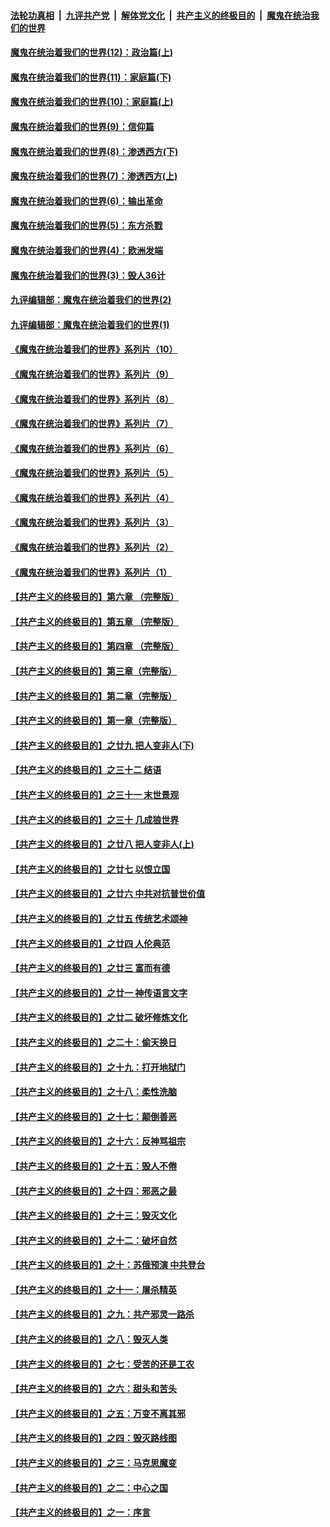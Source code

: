 

####  [法轮功真相](../../../../basic/blob/master/README.md?t=09290003) &nbsp;|&nbsp; [九评共产党](../../../../9ping.md/blob/master/README.md?t=09290003) &nbsp;|&nbsp; [解体党文化](../../../../jtdwh.md/blob/master/README.md?t=09290003)  &nbsp;|&nbsp; [共产主义的终极目的](../../../../gczydzjmd.md/blob/master/README.md?t=09290003) &nbsp;|&nbsp; [魔鬼在统治我们的世界](../../../../mgztzwmdsj.md/blob/master/README.md?t=09290003) 

#### [魔鬼在统治着我们的世界(12)：政治篇(上)](../pages/nsc422/n10444576.md?t=09290003) 

#### [魔鬼在统治着我们的世界(11)：家庭篇(下)](../pages/nsc422/n10440961.md?t=09290003) 

#### [魔鬼在统治着我们的世界(10)：家庭篇(上)](../pages/nsc422/n10435448.md?t=09290003) 

#### [魔鬼在统治着我们的世界(9)：信仰篇](../pages/nsc422/n10432159.md?t=09290003) 

#### [魔鬼在统治着我们的世界(8)：渗透西方(下)](../pages/nsc422/n10429603.md?t=09290003) 

#### [魔鬼在统治着我们的世界(7)：渗透西方(上)](../pages/nsc422/n10426013.md?t=09290003) 

#### [魔鬼在统治着我们的世界(6)：输出革命](../pages/nsc422/n10421536.md?t=09290003) 

#### [魔鬼在统治着我们的世界(5)：东方杀戮](../pages/nsc422/n10417707.md?t=09290003) 

#### [魔鬼在统治着我们的世界(4)：欧洲发端](../pages/nsc422/n10414890.md?t=09290003) 

#### [魔鬼在统治着我们的世界(3)：毁人36计](../pages/nsc422/n10411583.md?t=09290003) 

#### [九评编辑部：魔鬼在统治着我们的世界(2)](../pages/nsc422/n10410036.md?t=09290003) 

#### [九评编辑部：魔鬼在统治着我们的世界(1)](../pages/nsc422/n10406825.md?t=09290003) 

#### [《魔鬼在统治着我们的世界》系列片（10）](../pages/nsc422/n12292670.md?t=09290003) 

#### [《魔鬼在统治着我们的世界》系列片（9）](../pages/nsc422/n12290859.md?t=09290003) 

#### [《魔鬼在统治着我们的世界》系列片（8）](../pages/nsc422/n12287445.md?t=09290003) 

#### [《魔鬼在统治着我们的世界》系列片（7）](../pages/nsc422/n12283425.md?t=09290003) 

#### [《魔鬼在统治着我们的世界》系列片（6）](../pages/nsc422/n12282314.md?t=09290003) 

#### [《魔鬼在统治着我们的世界》系列片（5）](../pages/nsc422/n12281419.md?t=09290003) 

#### [《魔鬼在统治着我们的世界》系列片（4）](../pages/nsc422/n12274024.md?t=09290003) 

#### [《魔鬼在统治着我们的世界》系列片（3）](../pages/nsc422/n12271322.md?t=09290003) 

#### [《魔鬼在统治着我们的世界》系列片（2）](../pages/nsc422/n12269049.md?t=09290003) 

#### [《魔鬼在统治着我们的世界》系列片（1）](../pages/nsc422/n12267575.md?t=09290003) 

#### [【共产主义的终极目的】第六章 （完整版）](../pages/nsc422/n11428913.md?t=09290003) 

#### [【共产主义的终极目的】第五章 （完整版）](../pages/nsc422/n11428912.md?t=09290003) 

#### [【共产主义的终极目的】第四章 （完整版）](../pages/nsc422/n11428907.md?t=09290003) 

#### [【共产主义的终极目的】第三章（完整版）](../pages/nsc422/n11428848.md?t=09290003) 

#### [【共产主义的终极目的】第二章（完整版）](../pages/nsc422/n11428831.md?t=09290003) 

#### [【共产主义的终极目的】第一章（完整版）](../pages/nsc422/n11417651.md?t=09290003) 

#### [【共产主义的终极目的】之廿九 把人变非人(下)](../pages/nsc422/n11344140.md?t=09290003) 

#### [【共产主义的终极目的】之三十二 结语](../pages/nsc422/n11360535.md?t=09290003) 

#### [【共产主义的终极目的】之三十一 末世景观](../pages/nsc422/n11351129.md?t=09290003) 

#### [【共产主义的终极目的】之三十 几成狼世界](../pages/nsc422/n11348280.md?t=09290003) 

#### [【共产主义的终极目的】之廿八 把人变非人(上)](../pages/nsc422/n11340492.md?t=09290003) 

#### [【共产主义的终极目的】之廿七 以恨立国](../pages/nsc422/n11336944.md?t=09290003) 

#### [【共产主义的终极目的】之廿六 中共对抗普世价值](../pages/nsc422/n11324785.md?t=09290003) 

#### [【共产主义的终极目的】之廿五 传统艺术颂神](../pages/nsc422/n11296396.md?t=09290003) 

#### [【共产主义的终极目的】之廿四 人伦典范](../pages/nsc422/n11296397.md?t=09290003) 

#### [【共产主义的终极目的】之廿三 富而有德](../pages/nsc422/n11283598.md?t=09290003) 

#### [【共产主义的终极目的】之廿一 神传语言文字](../pages/nsc422/n11263265.md?t=09290003) 

#### [【共产主义的终极目的】之廿二 破坏修炼文化](../pages/nsc422/n11245728.md?t=09290003) 

#### [【共产主义的终极目的】之二十：偷天换日](../pages/nsc422/n11238846.md?t=09290003) 

#### [【共产主义的终极目的】之十九：打开地狱门](../pages/nsc422/n11206376.md?t=09290003) 

#### [【共产主义的终极目的】之十八：柔性洗脑](../pages/nsc422/n11199994.md?t=09290003) 

#### [【共产主义的终极目的】之十七：颠倒善恶](../pages/nsc422/n11179782.md?t=09290003) 

#### [【共产主义的终极目的】之十六：反神骂祖宗](../pages/nsc422/n11166798.md?t=09290003) 

#### [【共产主义的终极目的】之十五：毁人不倦](../pages/nsc422/n11166792.md?t=09290003) 

#### [【共产主义的终极目的】之十四：邪恶之最](../pages/nsc422/n11150249.md?t=09290003) 

#### [【共产主义的终极目的】之十三：毁灭文化](../pages/nsc422/n11135227.md?t=09290003) 

#### [【共产主义的终极目的】之十二：破坏自然](../pages/nsc422/n11135214.md?t=09290003) 

#### [【共产主义的终极目的】之十：苏俄预演 中共登台](../pages/nsc422/n11118424.md?t=09290003) 

#### [【共产主义的终极目的】之十一：屠杀精英](../pages/nsc422/n11118442.md?t=09290003) 

#### [【共产主义的终极目的】之九：共产邪灵一路杀](../pages/nsc422/n11114139.md?t=09290003) 

#### [【共产主义的终极目的】之八：毁灭人类](../pages/nsc422/n11108503.md?t=09290003) 

#### [【共产主义的终极目的】之七：受苦的还是工农](../pages/nsc422/n11101809.md?t=09290003) 

#### [【共产主义的终极目的】之六：甜头和苦头](../pages/nsc422/n11096971.md?t=09290003) 

#### [【共产主义的终极目的】之五：万变不离其邪](../pages/nsc422/n11091285.md?t=09290003) 

#### [【共产主义的终极目的】之四：毁灭路线图](../pages/nsc422/n11086284.md?t=09290003) 

#### [【共产主义的终极目的】之三：马克思魔变](../pages/nsc422/n11061941.md?t=09290003) 

#### [【共产主义的终极目的】之二：中心之国](../pages/nsc422/n11047728.md?t=09290003) 

#### [【共产主义的终极目的】之一：序言](../pages/nsc422/n11086077.md?t=09290003) 

